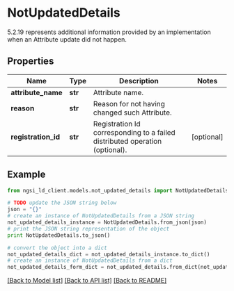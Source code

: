 # NotUpdatedDetails

5.2.19 represents additional information provided by an implementation when an Attribute update did not happen. 

## Properties

Name | Type | Description | Notes
------------ | ------------- | ------------- | -------------
**attribute_name** | **str** | Attribute name.  | 
**reason** | **str** | Reason for not having changed such Attribute.  | 
**registration_id** | **str** | Registration Id corresponding to a failed distributed operation (optional).  | [optional] 

## Example

```python
from ngsi_ld_client.models.not_updated_details import NotUpdatedDetails

# TODO update the JSON string below
json = "{}"
# create an instance of NotUpdatedDetails from a JSON string
not_updated_details_instance = NotUpdatedDetails.from_json(json)
# print the JSON string representation of the object
print NotUpdatedDetails.to_json()

# convert the object into a dict
not_updated_details_dict = not_updated_details_instance.to_dict()
# create an instance of NotUpdatedDetails from a dict
not_updated_details_form_dict = not_updated_details.from_dict(not_updated_details_dict)
```
[[Back to Model list]](../README.md#documentation-for-models) [[Back to API list]](../README.md#documentation-for-api-endpoints) [[Back to README]](../README.md)



